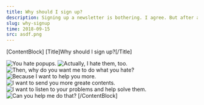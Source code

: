 ```yaml
---
title: Why should I sign up?
description: Signing up a newsletter is bothering. I agree. But after a little bit of pain, there are a lot of pleasure.
slug: why-signup
time: 2018-09-15
src: asdf.png
---
```

[ContentBlock]
[Title]Why should I sign up?[/Title]

![You hate popups.](/img/cartoon/cartoon0.png)
![Actually, I hate them, too.](/img/cartoon/cartoon1.png)
![Then, why do you want me to do what you hate?](/img/cartoon/cartoon2.png)
![Because I want to help you more.](/img/cartoon/cartoon3.png)
![I want to send you more greate contents.](/img/cartoon/cartoon4.png)
![I want to listen to your problems and help solve them.](/img/cartoon/cartoon5.png)
![Can you help me do that?](/img/cartoon/cartoon6.png)
[/ContentBlock]